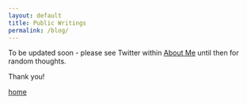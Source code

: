 ```yaml
---
layout: default
title: Public Writings
permalink: /blog/
---
```


To be updated soon - please see Twitter within [About Me](/about/) until then for random thoughts.

Thank you!








[home](/home/)
